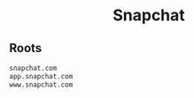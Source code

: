 


<h1 align="center">Snapchat</h1>  


## Roots


```html
snapchat.com
app.snapchat.com
www.snapchat.com
```  

<br>
